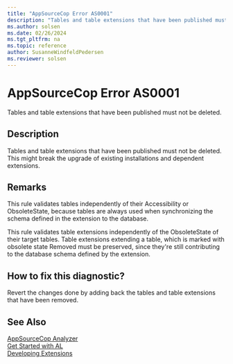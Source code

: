 ```yaml
---
title: "AppSourceCop Error AS0001"
description: "Tables and table extensions that have been published must not be deleted."
ms.author: solsen
ms.date: 02/26/2024
ms.tgt_pltfrm: na
ms.topic: reference
author: SusanneWindfeldPedersen
ms.reviewer: solsen
---
```

[//]: # (START>DO_NOT_EDIT)
[//]: # (IMPORTANT:Do not edit any of the content between here and the END>DO_NOT_EDIT.)
[//]: # (Any modifications should be made in the .xml files in the ModernDev repo.)
# AppSourceCop Error AS0001
Tables and table extensions that have been published must not be deleted.

## Description
Tables and table extensions that have been published must not be deleted. This might break the upgrade of existing installations and dependent extensions.

[//]: # (IMPORTANT: END>DO_NOT_EDIT)

## Remarks

This rule validates tables independently of their Accessibility or ObsoleteState, because tables are always used when synchronizing the schema defined in the extension to the database.

This rule validates table extensions independently of the ObsoleteState of their target tables. Table extensions extending a table, which is marked with obsolete state Removed must be preserved, since they're still contributing to the database schema defined by the extension.

## How to fix this diagnostic?

Revert the changes done by adding back the tables and table extensions that have been removed.

## See Also

[AppSourceCop Analyzer](appsourcecop.md)  
[Get Started with AL](../devenv-get-started.md)  
[Developing Extensions](../devenv-dev-overview.md)
